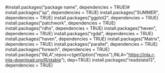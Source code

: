 #install.packages("package name", dependencies = TRUE)#
install.packages("sp", dependencies = TRUE)
install.packages("SUMMER", dependencies = TRUE)
install.packages("ggplot2", dependencies = TRUE)
install.packages("patchwork", dependencies = TRUE)
install.packages("rdhs", dependencies = TRUE)
install.packages("heven", dependencies = TRUE)
install.packages("rgdal", dependencies = TRUE)
install.packages("haven", dependencies = TRUE)
install.packages("Matrix", dependencies = TRUE)
install.packages("parallel", dependencies = TRUE)
install.packages("foreach", dependencies = TRUE)
install.packages("INLA",repos=c(getOption("repos"),INLA="https://inla.r-inla-download.org/R/stable"), dep=TRUE)
install.packages("readstata13", dependencies = TRUE)